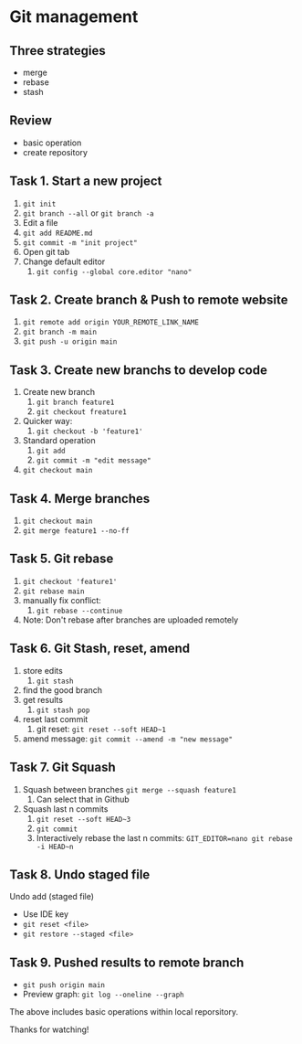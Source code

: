 # Git management

## Three strategies
- merge
- rebase
- stash

## Review
- basic operation
- create repository


## Task 1. Start a new project
1. `git init`
2. `git branch --all` or `git branch -a`
3. Edit a file
4. `git add README.md`
5. `git commit -m "init project"`
6. Open git tab
7. Change default editor
   1. `git config --global core.editor "nano"`


## Task 2. Create branch & Push to remote website
1. `git remote add origin YOUR_REMOTE_LINK_NAME`
2. `git branch -m main`
3. `git push -u origin main`


## Task 3. Create new branchs to develop code
1. Create new branch
   1. `git branch feature1`
   2. `git checkout freature1`
2. Quicker way:
   1. `git checkout -b 'feature1'`
3. Standard operation
   1. `git add`
   2. `git commit -m "edit message"`
4. `git checkout main`


## Task 4. Merge branches
1. `git checkout main`
2. `git merge feature1 --no-ff`


## Task 5. Git rebase
1. `git checkout 'feature1'`
2. `git rebase main`
3. manually fix conflict:
   1. `git rebase --continue`
4. Note: Don't rebase after branches are uploaded remotely


## Task 6. Git Stash, reset, amend
1. store edits
   1. `git stash`
2. find the good branch
3. get results
   1. `git stash pop`
4. reset last commit
   1. git reset: `git reset --soft HEAD~1`
5. amend message: `git commit --amend -m "new message"`


## Task 7. Git Squash
1. Squash between branches `git merge --squash feature1`
   1. Can select that in Github
2. Squash last n commits
   1. `git reset --soft HEAD~3`
   2. `git commit`
   3. Interactively rebase the last n commits: `GIT_EDITOR=nano git rebase -i HEAD~n`


## Task 8. Undo staged file
Undo add (staged file)
- Use IDE key
- `git reset <file>`
- `git restore --staged <file>`


## Task 9. Pushed results to remote branch
- `git push origin main`
- Preview graph: `git log --oneline --graph`

The above includes basic operations within local reporsitory.


Thanks for watching!


